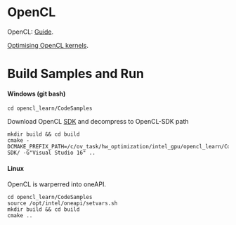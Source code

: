 # OpenCL

OpenCL: [Guide](https://github.com/KhronosGroup/OpenCL-Guide).

[Optimising OpenCL kernels](https://www.youtube.com/watch?v=OvIrX5XBX8E).

# Build Samples and Run

#### Windows (git bash)

    cd opencl_learn/CodeSamples

Download OpenCL [SDK](https://github.com/KhronosGroup/OpenCL-SDK/releases) and decompress to OpenCL-SDK path

    mkdir build && cd build
    cmake -DCMAKE_PREFIX_PATH=/c/ov_task/hw_optimization/intel_gpu/opencl_learn/CodeSamples/OpenCL-SDK/ -G"Visual Studio 16" ..

#### Linux

OpenCL is warperred into oneAPI.

    cd opencl_learn/CodeSamples
    source /opt/intel/oneapi/setvars.sh
    mkdir build && cd build
    cmake ..